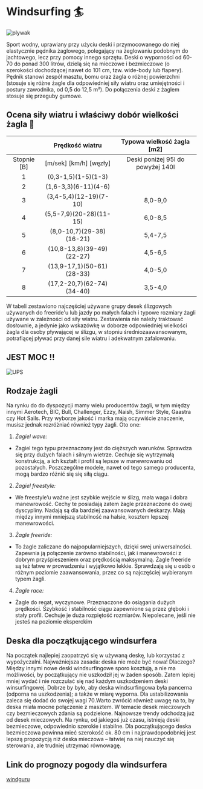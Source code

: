 # Windsurfing :surfer:
![plywak](http://www.eastofmauiboardshop.com/images/campaign/11.jpg)

Sport wodny, uprawiany przy użyciu deski i przymocowanego do niej elastycznie pędnika żaglowego, polegający na żeglowaniu podobnym do jachtowego, lecz przy pomocy innego sprzętu. Deski o wyporności od 60-70 do ponad 300 litrów, dzielą się na mieczowe i bezmieczowe (o szerokości dochodzącej nawet do 101 cm, tzw. wide-body lub flapery). Pędnik stanowi zespół masztu, bomu oraz żagla o różnej powierzchni (stosuje się różne żagle dla odpowiedniej siły wiatru oraz umiejętności i postury zawodnika, od 0,5 do 12,5 m²). Do połączenia deski z żaglem stosuje się przeguby gumowe.


## Ocena siły wiatru i właściwy dobór wielkości żagla  :raised_hands:

|               | Prędkość wiatru                   | Typowa wielkość żagla [m2]       |
| :-----------: |:--------------------------------: | :-------------------------------: |
| Stopnie [B]   |[m/sek] [km/h] [węzły]             | Deski poniżej 95l do powyżej 140l|
|   1           | (0,3-1,5)(1-5)(1-3)               |                                  |
|   2           | (1,6-3,3)(6-11)(4-6)              |                                  |
|   3           | (3,4-5,4)(12-19)(7-10)            | 8,0-9,0                          |
|   4           | (5,5-7,9)(20-28)(11-15)           | 6,0-8,5                          |
|   5           | (8,0-10,7)(29-38)(16-21)          | 5,4-7,5                          |
|   6           | (10,8-13,8)(39-49)(22-27)         | 4,5-6,5                          |
|   7           | (13,9-17,1)(50-61)(28-33)         | 4,0-5,0                          |
|   8           | (17,2-20,7)(62-74)(34-40)         | 3,5-4,0                          |

W tabeli zestawiono najczęściej używane grupy desek ślizgowych używanych do freeride'u lub jazdy po małych falach i typowe rozmiary żagli używane w zależności od siły wiatru. Zestawienia nie należy traktować dosłownie, a jedynie jako wskazówkę w doborze odpowiedniej wielkości żagla dla osoby pływającej w ślizgu, w stopniu średniozaawansowanym, potrafiącej pływać przy danej sile wiatru i adekwatnym zafalowaniu.

## JEST MOC !!

![UPS](https://media.giphy.com/media/cAYRqOgjncVqw/giphy.gif)

## Rodzaje żagli

Na rynku do do dyspozycji mamy wielu producentów żagli, w tym między innymi Aerotech, BIC, Bull, Challenger, Ezzy, Naish, Simmer Style, Gaastra czy Hot Sails. Przy wyborze jakość i marka mają oczywiście znaczenie, musisz jednak rozróżniać również typy żagli. Oto one:

1. *Żagiel wave:*
 - Żagiel tego typu przeznaczony jest do cięższych warunków. Sprawdza się przy dużych falach i silnym wietrze. Cechuje się wytrzymałą konstrukcją, a ich kształt i profil są lepsze w manewrowaniu od pozostałych. Poszczególne modele, nawet od tego samego producenta, mogą bardzo różnić się się siłą ciągu.

2. *Żagiel freestyle:*
 - We freestyle’u ważne jest szybkie wejście w ślizg, mała waga i dobra manewrowość. Cechy te posiadają zatem żagle przeznaczone do owej dyscypliny. Nadają są dla bardziej zaawansowanych deskarzy. Mają między innymi mniejszą stabilność na halsie, kosztem lepszej manewrowości.

3. *Żagle freeride:*
 - To żagle zaliczane do najpopularniejszych, dzięki swej uniwersalności. Zapewnia ją połączenie zarówno stabilności, jak i manewrowości z dobrym przyśpieszeniem oraz prędkością maksymalną. Żagle freeride są też łatwe w prowadzeniu i wyjątkowo lekkie. Sprawdzają się u osób o różnym poziomie zaawansowania, przez co są najczęściej wybieranym typem żagli.

4. *Żagle race:*
 - Żagle do regat, wyczynowe. Przeznaczone do osiągania dużych prędkości. Szybkość i stabilność ciągu zapewnione są przez głęboki i stały profil. Cechuje je duża rozpiętość rozmiarów. Niepolecane, jeśli nie jesteś na poziomie eksperckim

## Deska dla początkującego windsurfera

Na początek najlepiej zaopatrzyć się w używaną deskę, lub korzystać z wypożyczalni. Najważniejsza zasada: deska nie może być nowa! Dlaczego? Między innymi nowe deski windsurfingowe sporo kosztują, a nie ma możliwości, by początkujący nie uszkodził jej w żaden sposób. Zatem lepiej mniej wydać i nie rozczulać się nad każdym uszkodzeniem deski winsurfingowej.
Dobrze by było, aby deska windsurfingowa była pancerna (odporna na uszkodzenia); a także w miarę wyporna. Dla ustabilizowania zaleca się dodać do swojej wagi 70.Warto zwrócić również uwagę na to, by deska miała mocne połączenie z masztem.
W temacie desek mieczowych czy bezmieczowych zdania są podzielone. Najnowsze trendy odchodzą już od desek mieczowych. Na rynku, od jakiegoś już czasu, istnieją deski bezmieczowe, odpowiednio szerokie i stabilne. Dla początkującego deska bezmieczowa powinna mieć szerokość ok. 80 cm i najprawdopodobniej jest lepszą propozycją niż deska mieczowa – łatwiej na niej nauczyć się sterowania, ale trudniej utrzymać równowagę. 

## Link do prognozy pogody dla windsurfera
[windguru](https://www.windguru.cz/4909.com)




